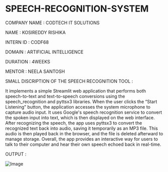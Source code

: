 # SPEECH-RECOGNITION-SYSTEM

COMPANY NAME : CODTECH IT SOLUTIONS

NAME : KOSIREDDY RISHIKA

INTERN ID : CODF68

DOMAIN : ARTIFICIAL INTELLIGENCE

DURATION : 4WEEKS

MENTOR : NEELA SANTOSH

SMALL DISCRIPTION OF THE SPEECH RECOGNITION TOOL :

It implements a simple Streamlit web application that performs both speech-to-text and text-to-speech conversions using the speech_recognition and pyttsx3 libraries. When the user clicks the “Start Listening” button, the application accesses the system microphone to capture audio input. It uses Google's speech recognition service to convert the spoken input into text, which is then displayed on the web interface. After recognizing the speech, the app uses pyttsx3 to convert the recognized text back into audio, saving it temporarily as an MP3 file. This audio is then played back in the browser, and the file is deleted afterward to manage storage. Overall, the app provides an interactive way for users to talk to their computer and hear their own speech echoed back in real-time.

OUTPUT :

![Image](https://github.com/user-attachments/assets/316ee138-ba8a-4c36-b897-af6b23ce8864)

